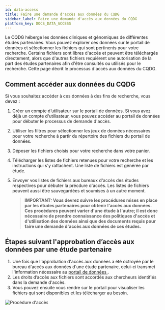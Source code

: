```yaml
---
id: data-access
title: Faire une demande d'accès aux données du CQDG
sidebar_label: Faire une demande d'accès aux données du CQDG
platform_key: DOCS_DATA_ACCESS
---
```


Le CQDG héberge les données cliniques et génomiques de différentes études partenaires. Vous pouvez explorer ces données sur le portail de données et sélectionner les fichiers qui sont pertinents pour votre recherche. Certains fichiers sont libres d'accès et peuvent être téléchargés directement, alors que d'autres fichiers requièrent une autorisation de la part des études partenaires afin d'être consultés ou utilisés pour le recherche. Cette page décrit le processus d'accès aux données du CQDG.

## Comment accéder aux données du CQDG

Si vous souhaitez accéder à ces données à des fins de recherche, vous devez :

1. Créer un compte d’utilisateur sur le portail de données. Si vous avez déjà un compte d'utilisateur, vous pouvez accéder au portail de données pour débuter le processus de demande d'accès. 
2. Utiliser les filtres pour sélectionner les jeux de données nécessaires pour votre recherche à partir du répertoire des fichiers du portail de données. 
3. Déposer les fichiers choisis pour votre recherche dans votre panier.
4. Télécharger les listes de fichiers retenues pour votre recherche et les instructions qui s'y rattachent. Une liste de fichiers est générée par étude. 
5. Envoyer vos listes de fichiers aux bureaux d'accès des études respectives pour débuter la précdure d'accès. Les listes de fichiers peuvent aussi être sauvegardées et soumises à un autre moment. 

   > **IMPORTANT: Vous devrez suivre les procédures mises en place par les études partenaires pour obtenir l'accès aux données. Ces procédures peuvent varier d'une étude à l'autre; il est donc nécessaire de prendre connaissance des politiques d'accès et d'utilisation des données ainsi que des documents requis pour faire une demande d'accès aux données de ces études.** 

## Étapes suivant l'approbation d’accès aux données par une étude partenaire

1.	Une fois que l'approbation d'accès aux données a été octroyée par le bureau d'accès aux données d'une étude partenaire, celui-ci transmet l'information nécessaire au [portail de données ](https://plateforme.cqdg.ca).  
2.	Les droits d’accès aux fichiers sont accordés aux chercheurs identifiés dans la demande d'accès.  
3.	Vous pouvez ensuite vous rendre sur le portail pour visualiser les fichiers qui sont disponibles et les télécharger au besoin.

![Procédure d'accès](https://user-images.githubusercontent.com/67468171/88277335-8ec6f200-ccae-11ea-8a77-19b9e414f63c.jpg) 